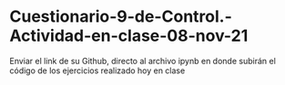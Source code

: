 # Cuestionario-9-de-Control.-Actividad-en-clase-08-nov-21
Enviar el link de su Github, directo al archivo ipynb en donde subirán el código de los ejercicios realizado hoy en clase
